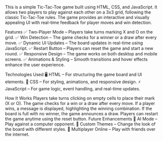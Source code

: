 This is a simple Tic-Tac-Toe game built using HTML, CSS, and JavaScript. It allows two players to play against each other on a 3x3 grid, following the classic Tic-Tac-Toe rules. The game provides an interactive and visually appealing UI with real-time feedback for player moves and win detection.

Features
✅ Two-Player Mode – Players take turns marking X and O on the grid.
✅ Win Detection – The game checks for a winner or a draw after every move.
✅ Dynamic UI Updates – The board updates in real-time using JavaScript.
✅ Restart Button – Players can reset the game and start a new round.
✅ Responsive Design – The game works on both desktop and mobile screens.
✅ Animations & Styling – Smooth transitions and hover effects enhance the user experience.

Technologies Used
🖥 HTML – For structuring the game board and UI elements.
🎨 CSS – For styling, animations, and responsive design.
⚡ JavaScript – For game logic, event handling, and real-time updates.

How It Works
Players take turns clicking on empty cells to place their mark (X or O).
The game checks for a win or a draw after every move.
If a player wins, a message is displayed, highlighting the winning combination.
If the board is full with no winner, the game announces a draw.
Players can restart the game anytime using the reset button.
Future Enhancements 
🚀 AI Mode – Play against a computer opponent.
🎨 Custom Themes – Change the look of the board with different styles.
📱 Multiplayer Online – Play with friends over the internet. 
